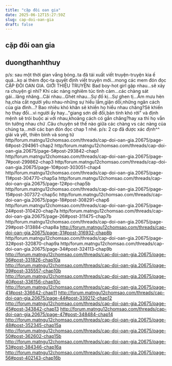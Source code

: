 ```yaml
---
title: "cặp đôi oan gia"
date: 2025-06-12T15:27:59Z
slug: cap-doi-oan-gia
draft: false
---
```


## cặp đôi oan gia

## duongthanhthuy

p/s: sau một thời gian vắng bóng..ta đã tái xuất viết truyện-truyện kia ế quá...ko ai thèm đọc-ta quyết định viết truyện mới...mong các mem đón đọc 
CẶP ĐÔI OAN GIA.
GIỚI THIỆU TRUYỆN:
Bad boy-hot girl gặp nhau...sẽ xảy ra chuyện gì nhỉ? Khi các nàng nghiêm túc tình cảm...các chàng sát gái...lăng nhăng...Cãi nhau...Ghét nhau...Sự đố kị...Sự ghen tị...Âm mưu hèn hạ,chia cắt người yêu nhau-những sự hiểu lầm,giận dỗi,những ngăn cách của gia đình...? Bao nhiêu khó khăn sẽ khiến họ hiểu nhau chăng?Sẽ khiến họ thay đổi...vì người ấy  hay..."giang sơn dễ đổi,bản tính khó rời" và định mệnh sẽ trói buộc ai với nhau,khoảng cách có gần chăng?hay xa thì họ vẫn tin tưởng nhau chứ .Câu chuyện sẽ thế nào giữa các chàng vs các nàng của chúng ta...mời các bạn đón đọc chap 1 nhé.
p/s: 2 cp đã được xác định^^ giải và yết, thiên bình và song tử
http/forum.matngu12chomsao.com/threads/cap-doi-oan-gia.20675/page-6#post-294961-chap2
http/forum.matngu12chomsao.com/threads/cap-doi-oan-gia.20675/page-5#post-293842-chap1
http/forum.matngu12chomsao.com/threads/cap-doi-oan-gia.20675/page-7#post-299862-chap3
http/forum.matngu12chomsao.com/threads/cap-doi-oan-gia.20675/page-10#post-303051-chap4
http/forum.matngu12chomsao.com/threads/cap-doi-oan-gia.20675/page-11#post-304770-chap5a
http/forum.matngu12chomsao.com/threads/cap-doi-oan-gia.20675/page-12#po-chap5b
http/forum.matngu12chomsao.com/threads/cap-doi-oan-gia.20675/page-15#post-307372-chap5c
http/forum.matngu12chomsao.com/threads/cap-doi-oan-gia.20675/page-18#post-308291-chap6
http/forum.matngu12chomsao.com/threads/cap-doi-oan-gia.20675/page-24#post-310420-chap7a
http/forum.matngu12chomsao.com/threads/cap-doi-oan-gia.20675/page-26#post-311475-chap7b
http/forum.matngu12chomsao.com/threads/cap-doi-oan-gia.20675/page-29#post-313884-chap8a
http://forum.matngu12chomsao.com/threads/cap-doi-oan-gia.20675/page-31#post-316932-chap8b
http/forum.matngu12chomsao.com/threads/cap-doi-oan-gia.20675/page-32#post-320870-chap9a
http/forum.matngu12chomsao.com/threads/cap-doi-oan-gia.20675/page-34#post-324113-chap9b
http://forum.matngu12chomsao.com/threads/cap-doi-oan-gia.20675/page-36#post-331826-chap10a
http://forum.matngu12chomsao.com/threads/cap-doi-oan-gia.20675/page-39#post-335557-chap10b
http://forum.matngu12chomsao.com/threads/cap-doi-oan-gia.20675/page-40#post-336156-chap10c
http://forum.matngu12chomsao.com/threads/cap-doi-oan-gia.20675/page-41#post-336642-chap11
http://forum.matngu12chomsao.com/threads/cap-doi-oan-gia.20675/page-44#post-339212-chap12
http://forum.matngu12chomsao.com/threads/cap-doi-oan-gia.20675/page-45#post-343842-chap13
http://forum.matngu12chomsao.com/threads/cap-doi-oan-gia.20675/page-47#post-348484-chap14
http://forum.matngu12chomsao.com/threads/cap-doi-oan-gia.20675/page-48#post-352345-chap15a
http://forum.matngu12chomsao.com/threads/cap-doi-oan-gia.20675/page-50#post-362602-chap15b
http://forum.matngu12chomsao.com/threads/cap-doi-oan-gia.20675/page-53#post-384346-chap16a
http://forum.matngu12chomsao.com/threads/cap-doi-oan-gia.20675/page-56#post-402143-chap16b